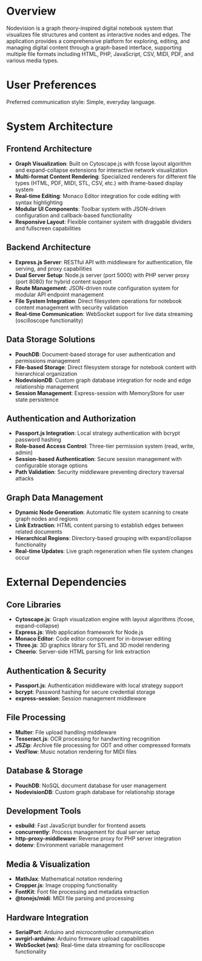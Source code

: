 # Overview

Nodevision is a graph theory-inspired digital notebook system that visualizes file structures and content as interactive nodes and edges. The application provides a comprehensive platform for exploring, editing, and managing digital content through a graph-based interface, supporting multiple file formats including HTML, PHP, JavaScript, CSV, MIDI, PDF, and various media types.

# User Preferences

Preferred communication style: Simple, everyday language.

# System Architecture

## Frontend Architecture
- **Graph Visualization**: Built on Cytoscape.js with fcose layout algorithm and expand-collapse extensions for interactive network visualization
- **Multi-format Content Rendering**: Specialized renderers for different file types (HTML, PDF, MIDI, STL, CSV, etc.) with iframe-based display system
- **Real-time Editing**: Monaco Editor integration for code editing with syntax highlighting
- **Modular UI Components**: Toolbar system with JSON-driven configuration and callback-based functionality
- **Responsive Layout**: Flexible container system with draggable dividers and fullscreen capabilities

## Backend Architecture
- **Express.js Server**: RESTful API with middleware for authentication, file serving, and proxy capabilities
- **Dual Server Setup**: Node.js server (port 5000) with PHP server proxy (port 8080) for hybrid content support
- **Route Management**: JSON-driven route configuration system for modular API endpoint management
- **File System Integration**: Direct filesystem operations for notebook content management with security validation
- **Real-time Communication**: WebSocket support for live data streaming (oscilloscope functionality)

## Data Storage Solutions
- **PouchDB**: Document-based storage for user authentication and permissions management
- **File-based Storage**: Direct filesystem storage for notebook content with hierarchical organization
- **NodevisionDB**: Custom graph database integration for node and edge relationship management
- **Session Management**: Express-session with MemoryStore for user state persistence

## Authentication and Authorization
- **Passport.js Integration**: Local strategy authentication with bcrypt password hashing
- **Role-based Access Control**: Three-tier permission system (read, write, admin)
- **Session-based Authentication**: Secure session management with configurable storage options
- **Path Validation**: Security middleware preventing directory traversal attacks

## Graph Data Management
- **Dynamic Node Generation**: Automatic file system scanning to create graph nodes and regions
- **Link Extraction**: HTML content parsing to establish edges between related documents
- **Hierarchical Regions**: Directory-based grouping with expand/collapse functionality
- **Real-time Updates**: Live graph regeneration when file system changes occur

# External Dependencies

## Core Libraries
- **Cytoscape.js**: Graph visualization engine with layout algorithms (fcose, expand-collapse)
- **Express.js**: Web application framework for Node.js
- **Monaco Editor**: Code editor component for in-browser editing
- **Three.js**: 3D graphics library for STL and 3D model rendering
- **Cheerio**: Server-side HTML parsing for link extraction

## Authentication & Security
- **Passport.js**: Authentication middleware with local strategy support
- **bcrypt**: Password hashing for secure credential storage
- **express-session**: Session management middleware

## File Processing
- **Multer**: File upload handling middleware
- **Tesseract.js**: OCR processing for handwriting recognition
- **JSZip**: Archive file processing for ODT and other compressed formats
- **VexFlow**: Music notation rendering for MIDI files

## Database & Storage
- **PouchDB**: NoSQL document database for user management
- **NodevisionDB**: Custom graph database for relationship storage

## Development Tools
- **esbuild**: Fast JavaScript bundler for frontend assets
- **concurrently**: Process management for dual server setup
- **http-proxy-middleware**: Reverse proxy for PHP server integration
- **dotenv**: Environment variable management

## Media & Visualization
- **MathJax**: Mathematical notation rendering
- **Cropper.js**: Image cropping functionality
- **FontKit**: Font file processing and metadata extraction
- **@tonejs/midi**: MIDI file parsing and processing

## Hardware Integration
- **SerialPort**: Arduino and microcontroller communication
- **avrgirl-arduino**: Arduino firmware upload capabilities
- **WebSocket (ws)**: Real-time data streaming for oscilloscope functionality